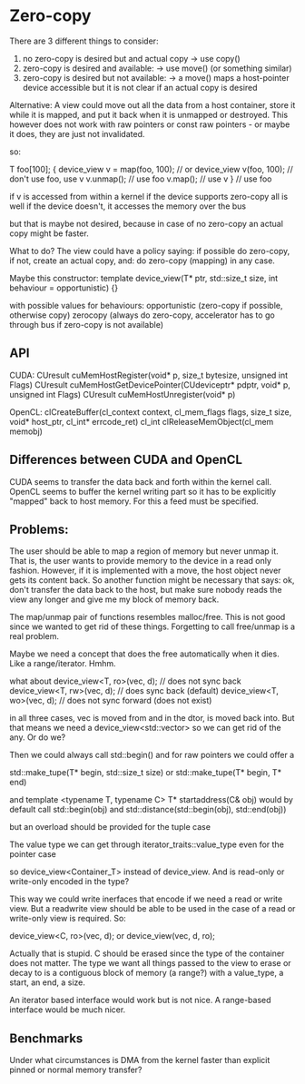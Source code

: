 # Zero-copy

There are 3 different things to consider:

1) no zero-copy is desired but and actual copy
	-> use copy()
2) zero-copy is desired and available:
	-> use move() (or something similar)
3) zero-copy is desired but not available:
	-> a move() maps a host-pointer device accessible
	   but it is not clear if an actual copy is desired

Alternative:
A view could move out all the data from a host container, 
store it while it is mapped, and put it back when it is unmapped
or destroyed.
This however does not work with raw pointers or 
const raw pointers - or maybe it does, they are just not invalidated.

so:

T foo[100];
{
	device_view<T> v = map(foo, 100); 
	// or
	device_view<T> v(foo, 100);
	// don't use foo, use v
	v.unmap();
	// use foo
	v.map();
	// use v
}
// use foo

if v is accessed from within a kernel
if the device supports zero-copy all is well
if the device doesn't, it accesses the memory over the bus

but that is maybe not desired, because in case of no zero-copy
an actual copy might be faster.

What to do?
The view could have a policy saying: if possible do zero-copy,
if not, create an actual copy, and: do zero-copy (mapping) in
any case.

Maybe this constructor:
template <typename T>
device_view(T* ptr, std::size_t size, int behaviour = opportunistic)
{}

with possible values for behaviours:
opportunistic (zero-copy if possible, otherwise copy)
zerocopy (always do zero-copy, accelerator has to go through 
	bus if zero-copy is not available)


## API

CUDA:
CUresult cuMemHostRegister(void* p, size_t bytesize, unsigned int Flags)
CUresult cuMemHostGetDevicePointer(CUdeviceptr* pdptr, void* p, 
	unsigned int Flags)
CUresult cuMemHostUnregister(void* p)

OpenCL:
clCreateBuffer(cl_context context, cl_mem_flags flags, size_t size, 
	void* host_ptr, cl_int* errcode_ret)
cl_int clReleaseMemObject(cl_mem memobj)

## Differences between CUDA and OpenCL

CUDA seems to transfer the data back and forth within the kernel call.
OpenCL seems to buffer the kernel writing part so it has to be 
explicitly "mapped" back to host memory. For this a feed must be specified.


## Problems:

The user should be able to map a region of memory but never unmap it. That
is, the user wants to provide memory to the device in a read only fashion.
However, if it is implemented with a move, the host object never gets its 
content back. So another function might be necessary that says: ok, don't 
transfer the data back to the host, but make sure nobody reads the view any 
longer and give me my block of memory back.

The map/unmap pair of functions resembles malloc/free. This is not good since
we wanted to get rid of these things. Forgetting to call free/unmap is a real
problem.

Maybe we need a concept that does the free automatically when it dies. Like
a range/iterator. Hmhm.

what about
device_view<T, ro>(vec, d); // does not sync back
device_view<T, rw>(vec, d); // does sync back (default)
device_view<T, wo>(vec, d); // does not sync forward (does not exist) 

in all three cases, vec is moved from and in the dtor, is moved back into.
But that means we need a
device_view<std::vector<T>> 
so we can get rid of the any. Or do we?

Then we could always call std::begin()
and for raw pointers we could offer a

std::make_tupe(T* begin, std::size_t size) or
std::make_tupe(T* begin, T* end)

and
template <typename T, typename C>
T* startaddress(C& obj)
would by default call
std::begin(obj) and std::distance(std::begin(obj), std::end(obj))

but an overload should be provided for the tuple case

The value type we can get through
iterator_traits<T>::value_type
even for the pointer case

so device_view<Container_T> instead of device_view<T>.
And is read-only or write-only encoded in the type?

This way we could write inerfaces that encode if we need a read or write 
view. But a readwrite view should be able to be used in the case of a
read or write-only view is required. So:

device_view<C, ro>(vec, d);
or
device_view<C>(vec, d, ro);

Actually that is stupid. C should be erased since the type of the container
does not matter. The type we want all things passed to the view to erase or
decay to is a contiguous block of memory (a range?) with a value_type, 
a start, an end, a size.

An iterator based interface would work but is not nice. A range-based 
interface would be much nicer.


## Benchmarks

Under what circumstances is DMA from the kernel faster than 
explicit pinned or normal memory transfer?

